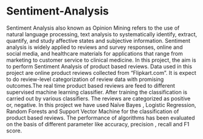# Sentiment-Analysis
Sentiment Analysis also known as Opinion Mining refers to the use of natural language processing, text analysis to systematically identify, extract, quantify,
and study affective states and subjective information. Sentiment analysis is widely applied to reviews and survey responses, online and social media, and
healthcare materials for applications that range from marketing to customer service to clinical medicine.
In this project, the aim is to perform Sentiment Analysis of product based reviews. Data used in this project are online product reviews collected from “Flipkart.com”. 
It is expect to do review-level categorization of review data with promising outcomes.The real time product based reviews are feed to different supervised machine 
learning classifier. After training the classification is carried out by various classifiers. The reviews are categorized as positive or, negative. 
In this project we have used Naïve Bayes , Logistic Regression, Random Forests and Support Vector Machine for the classification of product based reviews.
The performance of algorithms has been evaluated on the basis of different parameter like accuracy, precision , recall and F1 score.
